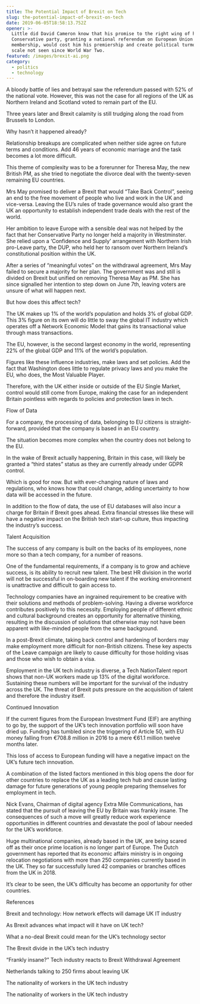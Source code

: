 ```yaml
---
title: The Potential Impact of Brexit on Tech
slug: the-potential-impact-of-brexit-on-tech
date: 2019-06-05T18:58:13.752Z
opener: >-
  Little did David Cameron know that his promise to the right wing of his
  Conservative party, granting a national referendum on European Union
  membership, would cost him his premiership and create political turmoil on a
  scale not seen since World War Two. 
featured: /images/brexit-ai.png
category:
  - politics
  - technology
---
```

A bloody battle of lies and betrayal saw the referendum passed with 52% of the national vote. However, this was not the case for all regions of the UK as Northern Ireland and Scotland voted to remain part of the EU.

Three years later and Brexit calamity is still trudging along the road from Brussels to London. 

Why hasn’t it happened already?

Relationship breakups are complicated when neither side agree on future terms and conditions. Add 46 years of economic marriage and the task becomes a lot more difficult. 

This theme of complexity was to be a forerunner for Theresa May, the new British PM, as she tried to negotiate the divorce deal with the twenty-seven remaining EU countries. 

Mrs May promised to deliver a Brexit that would “Take Back Control”, seeing an end to the free movement of people who live and work in the UK and vice-versa. Leaving the EU’s rules of trade governance would also grant the UK an opportunity to establish independent trade deals with the rest of the world. 

Her ambition to leave Europe with a sensible deal was not helped by the fact that her Conservative Party no longer held a majority in Westminster. She relied upon a ‘Confidence and Supply’ arrangement with Northern Irish pro-Leave party, the DUP, who held her to ransom over Northern Ireland’s constitutional position within the UK.

After a series of “meaningful votes” on the withdrawal agreement, Mrs May failed to secure a majority for her plan. The government was and still is divided on Brexit but unified on removing Theresa May as PM. She has since signalled her intention to step down on June 7th, leaving voters are unsure of what will happen next.

But how does this affect tech? 

The UK makes up 1% of the world’s population and holds 3% of global GDP. This 3% figure on its own will do little to sway the global IT industry which operates off a Network Economic Model that gains its transactional value through mass transactions. 

The EU, however, is the second largest economy in the world, representing 22% of the global GDP and 11% of the world’s population. 

Figures like these influence industries, make laws and set policies. Add the fact that Washington does little to regulate privacy laws and you make the EU, who does, the Most Valuable Player.

Therefore, with the UK either inside or outside of the EU Single Market, control would still come from Europe, making the case for an independent Britain pointless with regards to policies and protection laws in tech.  

Flow of Data

For a company, the processing of data, belonging to EU citizens is straight-forward, provided that the company is based in an EU country. 

The situation becomes more complex when the country does not belong to the EU. 

In the wake of Brexit actually happening, Britain in this case, will likely be granted a “third states” status as they are currently already under GDPR control. 

Which is good for now. But with ever-changing nature of laws and regulations, who knows how that could change, adding uncertainty to how data will be accessed in the future. 

In addition to the flow of data, the use of EU databases will also incur a charge for Britain if Brexit goes ahead. Extra financial stresses like these will have a negative impact on the British tech start-up culture, thus impacting the industry’s success. 

Talent Acquisition

The success of any company is built on the backs of its employees, none more so than a tech company, for a number of reasons.

One of the fundamental requirements, if a company is to grow and achieve success, is its ability to recruit new talent. The best HR division in the world will not be successful in on-boarding new talent if the working environment is unattractive and difficult to gain access to. 

Technology companies have an ingrained requirement to be creative with their solutions and methods of problem-solving. Having a diverse workforce contributes positively to this necessity. Employing people of different ethnic and cultural background creates an opportunity for alternative thinking, resulting in the discussion of solutions that otherwise may not have been apparent with like-minded people from the same background.   

In a post-Brexit climate, taking back control and hardening of borders may make employment more difficult for non-British citizens. These key aspects of the Leave campaign are likely to cause difficulty for those holding visas and those who wish to obtain a visa. 

Employment in the UK tech industry is diverse, a Tech NationTalent report shows that non-UK workers made up 13% of the digital workforce. Sustaining these numbers will be important for the survival of the industry across the UK. The threat of Brexit puts pressure on the acquisition of talent and therefore the industry itself.      

Continued Innovation

If the current figures from the European Investment Fund (EIF) are anything to go by, the support of the UK’s tech innovation portfolio will soon have dried up. Funding has tumbled since the triggering of Article 50, with EU money falling from €708.8 million in 2016 to a mere €61.1 million twelve months later.         

This loss of access to European funding will have a negative impact on the UK’s future tech innovation. 

A combination of the listed factors mentioned in this blog opens the door for other countries to replace the UK as a leading tech hub and cause lasting damage for future generations of young people preparing themselves for employment in tech. 

Nick Evans, Chairman of digital agency Extra Mile Communications, has stated that the pursuit of leaving the EU by Britain was frankly insane. The consequences of such a move will greatly reduce work experience opportunities in different countries and devastate the pool of labour needed for the UK’s workforce. 

Huge multinational companies, already based in the UK, are being scared off as their once prime location is no longer part of Europe. The Dutch government has reported that its economic affairs ministry is in ongoing relocation negotiations with more than 250 companies currently based in the UK. They so far successfully lured 42 companies or branches offices from the UK in 2018.

It’s clear to be seen, the UK’s difficulty has become an opportunity for other countries. 

References

Brexit and technology: How network effects will damage UK IT industry

As Brexit advances what impact will it have on UK tech?

What a no-deal Brexit could mean for the UK’s technology sector

The Brexit divide in the UK’s tech industry

“Frankly insane?” Tech industry reacts to Brexit Withdrawal Agreement

Netherlands talking to 250 firms about leaving UK

The nationality of workers in the UK tech industry

The nationality of workers in the UK tech industry
